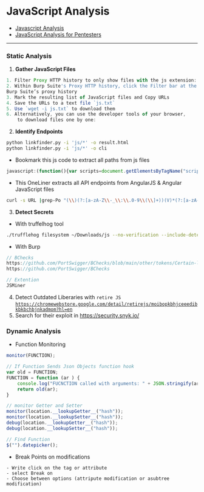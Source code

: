 # JavaScript Analysis

* [Javascript Analysis](https://www.youtube.com/playlist?list=PLcCG2wDOBXAWGn-\_ZAWUfvwu\_RkBtNxPt)
* [JavaScript Analysis for Pentesters](https://kpwn.de/2023/05/javascript-analysis-for-pentesters/)

***

### Static Analysis

1. **Gather JavaScript Files**

```javascript
1. Filter Proxy HTTP history to only show files with the js extension:
2. Within Burp Suite's Proxy HTTP history, click the Filter bar at the top of the GUI.
Burp Suite’s proxy history
3. Mark the resulting list of JavaScript files and Copy URLs
4. Save the URLs to a text file `js.txt`
5. Use `wget -i js.txt` to download them
6. Alternatively, you can use the developer tools of your browser, 
    to download files one by one:
```

2. **Identify Endpoints**

```bash
python linkfinder.py -i 'js/*' -o result.html
python linkfinder.py -i 'js/*' -o cli
```

* Bookmark this js code to extract all paths from js files

```javascript
javascript:(function(){var scripts=document.getElementsByTagName("script"),regex=/(?<=(\\"|\\'|\\`))\\/[a-zA-Z0-9_?&=\\/\\-\\#\\.]*(?=(\\"|\\'|\\`))/g;const%20results=new%20Set;for(var%20i=0;i<scripts.length;i++){var%20t=scripts[i].src;""!=t&&fetch(t).then(function(t){return%20t.text()}).then(function(t){var%20e=t.matchAll(regex);for(let%20r%20of%20e)results.add(r[0])}).catch(function(t){console.log("An%20error%20occurred:%20",t)})}var%20pageContent=document.documentElement.outerHTML,matches=pageContent.matchAll(regex);for(const%20match%20of%20matches)results.add(match[0]);function%20writeResults(){results.forEach(function(t){document.write(t+"<br>")})}setTimeout(writeResults,3e3);})();
```

* This OneLiner extracts all API endpoints from AngularJS & Angular JavaScript files

```bash
curl -s URL |grep-Po "(\\)(?:[a-zA-Z\\-_\\:\\.0-9\\(\\]+))(V)*(?:[a-zA-Z\\-1:\\.0-9\\(\\]+))(\\)((?:[a-zA-Z\\-_\\1:1.0-9\\(\\+)" I sort -u
```

3. **Detect Secrets**

* With truffelhog tool

```bash
./trufflehog filesystem ~/Downloads/js --no-verification --include-detectors="all"
```

* With Burp

```javascript
// BChecks
https://github.com/PortSwigger/BChecks/blob/main/other/tokens/Certain-leaks-checker.bcheck
https://github.com/PortSwigger/BChecks

// Extention
JSMiner
```

4. Detect Outdated Liberaries with `retire JS`\
   [`https://chromewebstore.google.com/detail/retirejs/moibopkbhjceeedibkbkbchbjnkadmom?hl=en`](https://chromewebstore.google.com/detail/retirejs/moibopkbhjceeedibkbkbchbjnkadmom?hl=en)
5. Search for their exploit in [https://security.snyk.io/ ](https://security.snyk.io/)

### Dynamic Analysis

* Function Monitoring

```javascript
monitor(FUNCTION);

// If Function Sends Json Objects function hook
var old = FUNCTION;
FUNCTION = function (ar ) {
    console.log("FUCNCTION called with arguments: " + JSON.stringify(ar));
    return old(ar);
}

// monitor Getter and Setter
monitor(location.__lookupGetter__("hash"));
monitor(location.__lookupSetter__("hash"));
debug(location.__lookupGetter__("hash"));
debug(location.__lookupSetter__("hash"));

// Find Function
$("").datepicker();
```

* Break Points on modifications

```
- Write click on the tag or attribute 
- select Break on
- Choose between options (attripute modification or asubtree modification)
```
